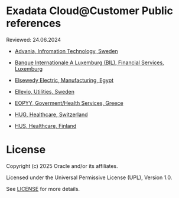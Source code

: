 # Exadata Cloud@Customer Public references

Reviewed: 24.06.2024

- [Advania, Infromation Technology, Sweden](https://github.com/oracle-devrel/technology-engineering/tree/main/data-platform/exadata-cloud-at-customer/exacc-value/exacc-references/assets/Adviana-Island-ExaDBCC.pdf)

- [Banque Internationale A Luxemburg (BIL), Financial Services, Luxemburg](https://github.com/oracle-devrel/technology-engineering/tree/main/data-platform/exadata-cloud-at-customer/exacc-value/exacc-references/assets/BIL-ExaDBCC.pdf)

- [Elsewedy Electric, Manufacturing, Egypt](https://github.com/oracle-devrel/technology-engineering/tree/main/data-platform/exadata-cloud-at-customer/exacc-value/exacc-references/assets/El-Sewedy-Electric-ExaDBCC.pdf)

- [Ellevio, Utilities, Sweden](https://github.com/oracle-devrel/technology-engineering/tree/main/data-platform/exadata-cloud-at-customer/exacc-value/exacc-references/assets/Ellevio-AB-ExaDBCC.pdf)

- [EOPYY, Goverment/Health Services, Greece](https://github.com/oracle-devrel/technology-engineering/tree/main/data-platform/exadata-cloud-at-customer/exacc-value/exacc-references/assets/EOPYY-ExaDBCC.pdf)

- [HUG, Healthcare, Switzerland](https://github.com/oracle-devrel/technology-engineering/tree/main/data-platform/exadata-cloud-at-customer/exacc-value/exacc-references/assets/HUG-ExaDBCC.pdf)

- [HUS, Healthcare, Finland](https://github.com/oracle-devrel/technology-engineering/tree/main/data-platform/exadata-cloud-at-customer/exacc-value/exacc-references/assets/HUS-yhtyma-ExaDBCC.pdf)

# License

Copyright (c) 2025 Oracle and/or its affiliates.

Licensed under the Universal Permissive License (UPL), Version 1.0.

See [LICENSE](https://github.com/oracle-devrel/technology-engineering/blob/main/LICENSE) for more details.
